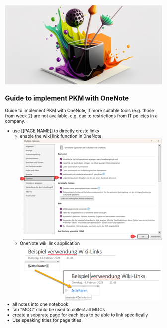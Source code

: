 ![Guide to implement PKM with OneNote](images/Guide_to_implement_PKM_with_OneNote.png)
## Guide to implement PKM with OneNote

Guide to implement PKM with OneNote, if more suitable tools (e.g. those from week 2) are not available, e.g. due to restrictions from IT policies in a company.

- use \[\[PAGE NAME]\] to directly create links
  - enable the wiki link function in OneNote
![in OneNote die Wiki Link Funktion artivieren](images/OneNote-activate-Wiki-Links.png)
  - OneNote wiki link application
![OneNote-Wiki-Link-anwendung](images/OneNote-Wiki-Link-anwendung.png)
- all notes into one notebook
- tab "MOC" could be used to collect all MOCs
- create a separate page for each idea to be able to link specifically
- Use speaking titles for page titles

